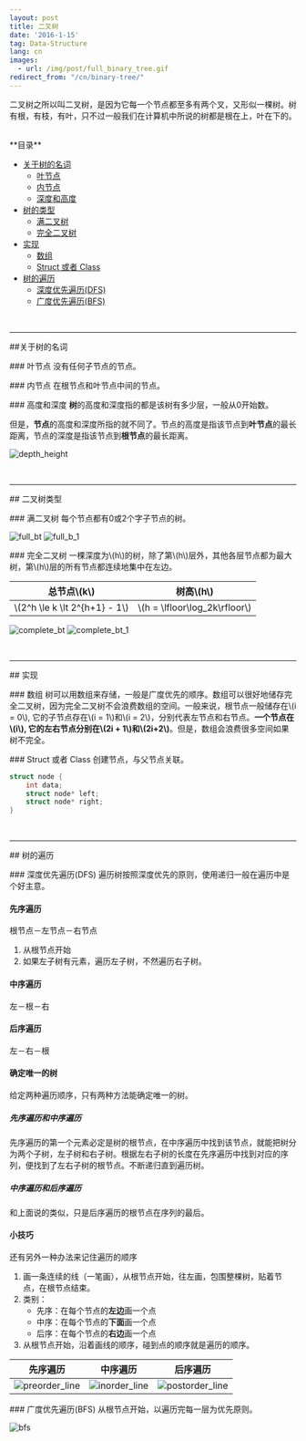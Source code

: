 ```yaml
---
layout: post
title: 二叉树
date: '2016-1-15'
tag: Data-Structure
lang: cn
images:
  - url: /img/post/full_binary_tree.gif
redirect_from: "/cn/binary-tree/"
---
```


二叉树之所以叫二叉树，是因为它每一个节点都至多有两个叉，又形似一棵树。树有根，有枝，有叶，只不过一般我们在计算机中所说的树都是根在上，叶在下的。

<br>
<div class="toc">
**目录**

- [关于树的名词](#terminologies)
	- [叶节点](#leaf-node)
	- [内节点](#inner-node)
	- [深度和高度](#height-and-depth)
- [树的类型](#types)
	- [满二叉树](#full-binary-tree)
	- [完全二叉树](#complete-binary-tree)
- [实现](#implementation)
	- [数组](#array)
	- [Struct 或者 Class](#struct-or-class)
- [树的遍历](#tree-traversal)
	- [深度优先遍历(DFS)](#depth-first-search)
	- [广度优先遍历(BFS)](#breadth-first-search)
</div>
<br>

-----

##<a name="terminologies"></a>关于树的名词

###<a name="leaf-node"></a> 叶节点
没有任何子节点的节点。

###<a name="inner-node"></a> 内节点
在根节点和叶节点中间的节点。

###<a name="height-and-depth"></a> 高度和深度
**树**的高度和深度指的都是该树有多少层，一般从0开始数。

但是，**节点**的高度和深度所指的就不同了。节点的高度是指该节点到**叶节点**的最长距离，节点的深度是指该节点到**根节点**的最长距离。

![depth_height](/img/post/depth_height.gif)

<br>

-----

##<a name="types"></a> 二叉树类型

###<a name="full-binary-tree"></a> 满二叉树
每个节点都有0或2个字子节点的树。

![full_bt](/img/post/full_binary_tree.gif)
![full_b_1](/img/post/full_binary_tree_1.gif)

###<a name="complete-binary-tree"></a> 完全二叉树
一棵深度为\\(h\\)的树，除了第\\(h\\)层外，其他各层节点都为最大树，第\\(h\\)层的所有节点都连续地集中在左边。

总节点\\(k\\) | 树高\\(h\\)
--- | ---
\\(2^h \le k \lt 2^{h+1} - 1\\) | \\(h = \lfloor\log_2k\rfloor\\)

![complete_bt](/img/post/complete_binary_tree.gif)
![complete_bt_1](/img/post/complete_binary_tree_1.gif)

<br>

-----

##<a name="implementation"></a> 实现

###<a name="array"></a> 数组
树可以用数组来存储，一般是广度优先的顺序。数组可以很好地储存完全二叉树，因为完全二叉树不会浪费数组的空间。一般来说，根节点一般储存在\\(i = 0\\), 它的子节点存在\\(i = 1\\)和\\(i = 2\\)，分别代表左节点和右节点。**一个节点在\\(i\\), 它的左右节点分别在\\(2i + 1\\)和\\(2i+2\\)**。但是，数组会浪费很多空间如果树不完全。

###<a name="struct-or-class"></a> Struct 或者 Class
创建节点，与父节点关联。

``` cpp
struct node {
    int data;
    struct node* left;
    struct node* right;
}
```

<br>

-----

##<a name="tree-traversal"></a> 树的遍历

###<a name="depth-first-search"></a> 深度优先遍历(DFS)
遍历树按照深度优先的原则，使用递归一般在遍历中是个好主意。

#### 先序遍历
根节点－左节点－右节点

1. 从根节点开始
1. 如果左子树有元素，遍历左子树，不然遍历右子树。

#### 中序遍历
左－根－右

#### 后序遍历
左－右－根

#### 确定唯一的树
给定两种遍历顺序，只有两种方法能确定唯一的树。

##### 先序遍历和中序遍历
先序遍历的第一个元素必定是树的根节点，在中序遍历中找到该节点，就能把树分为两个子树，左子树和右子树。根据左右子树的长度在先序遍历中找到对应的序列，便找到了左右子树的根节点。不断递归直到遍历树。

##### 中序遍历和后序遍历
和上面说的类似，只是后序遍历的根节点在序列的最后。

#### 小技巧
还有另外一种办法来记住遍历的顺序

1. 画一条连续的线（一笔画），从根节点开始，往左画，包围整棵树，贴着节点，在根节点结束。
1. 类别：
    - 先序：在每个节点的**左边**画一个点
    - 中序：在每个节点的**下面**画一个点
    - 后序：在每个节点的**右边**画一个点
1. 从根节点开始，沿着画线的顺序，碰到点的顺序就是遍历的顺序。

先序遍历|中序遍历|后序遍历
---|---|---
![preorder_line](/img/post/Sorted_binary_tree_preorder.svg)|![inorder_line](/img/post/Sorted_binary_tree_inorder.svg)|![postorder_line](/img/post/Sorted_binary_tree_postorder.svg)

###<a name="breadth-first-search"></a> 广度优先遍历(BFS)
从根节点开始，以遍历完每一层为优先原则。

![bfs](/img/post/Sorted_binary_tree_breadth-first_traversal.svg)
